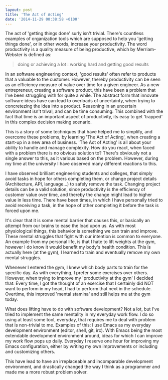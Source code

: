 ```yaml
---
layout: post
title: 'The Act of Acting'
date: '2014-11-29 00:38:58 +0100'
---
```

The act of 'getting things done' surly isn't trivial. There's countless examples of organization tools which are supposed to help you 'getting things done', or in other words, increase your productivity.
The word productivity is a quality measure of being productive, which by Merriam-Webster is defined as:

> doing or achieving a lot : working hard and getting good results

In an software engineering context, 'good results' often refer to products that a valuable to the customer. However, thereby productivity can be seen as an efficiency measure of value over time for a given engineer.
As a new entrepreneur, creating a software product, this have been a problem that I've been struggling with for quite a while. The abstract form that innovate software ideas have can lead to overloads of uncertainty, when trying to concretezing the idea into a product.
Reasoning in an uncertain environment isn't trival, and can be time consuming. This combined with the fact that time is an important aspect of productivity, its easy to get 'trapped' in this complex decision making scenario.

This is a story of some techniques that have helped me to simplify, and overcome these problems, by learning 'The Act of Acting', when creating a start-up in a new area of business.
'The Act of Acting' is all about your ability to handle and manage complexity. How do you react, when faced with a problem there is no obvious solution to?
There's obviously not a single answer to this, as it various based on the problem. However, during my time at the university I have observed many different reactions to this.

I have observed brilliant engineering students and colleges, that simply avoid tasks in hope for others completing them, or change project details (Architecture, API, language...) to safely remove the task.
Changing project details can be a valid solution, since productivity is the efficiency of customer value over time, and thereby the change might lead to higher value in less time.
There have been times, in which I have personally tried to avoid receiving a task, in the hope of other completing it before the task is forced upon me.

It's clear that it is some mental barrier that causes this, or basically an attempt from our brains to ease the load upon us. As with most physiological things, this behavior is something we can train and improve.
These mental struggles that fight with our intention is common to everyone. An example from my personal life, is that I hate to lift weights at the gym, however I do know it would benefit my body's health condition.
This is actually here (at the gym), I learned to train and eventually remove my own mental struggles.

Whenever I entered the gym, I knew which body parts to train for the specific day. As with everything, I prefer some exercises over others. However, when trying to improve my 'productivity at the gym' I decided that: Every time, I got the thought of an exercise that I certainly did NOT want to perform in my head, I had to perform that next in the schedule. Overtime, this improved 'mental stamina' and still helps me at the gym today.

What does lifting have to do with software development? Not a lot, but I've tried to implement the same mentality in my everyday work flow. I do so using at least some tool, everyday, that requires me to deal with problem that is non-trivial to me.
Examples of this: I use Emacs as my everyday development environment (editor, shell, git, irc). With Emacs being the most extendable development environment around, ideas for which I can improve my work flow pops up daily.
Everyday I reserve one hour for improving my Emacs configuration, either by writing my own improvements or including and customizing others.

This have lead to have an irreplaceable and incomparable development environment, and drastically changed the way I think as a programmer and made me a more robust problem solver.